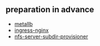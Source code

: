 ## preparation in advance
- [metallb](https://github.com/somaz94/cicd-monitoring/tree/main/onpremise/metallb)
- [ingress-nginx](https://github.com/kubernetes/ingress-nginx)
- [nfs-server-subdir-provisioner](https://github.com/somaz94/cicd-monitoring/blob/main/gcp/grafana/nfs-sc-README.md)
